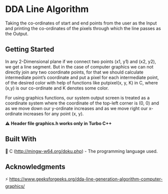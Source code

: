 # DDA Line Algorithm

Taking the co-ordinates of start and end points from the user as the Input and printing the co-ordinates of the pixels through which the line passes as the Output.

## Getting Started

In any 2-Dimensional plane if we connect two points (x1, y1) and (x2, y2), we get a line segment. But in the case of computer graphics we can not directly join any two coordinate points, for that we should calculate intermediate point’s coordinate and put a pixel for each intermediate point, of the desired color with help of functions like putpixel(x, y, K) in C, where (x,y) is our co-ordinate and K denotes some color.

For using graphics functions, our system output screen is treated as a coordinate system where the coordinate of the top-left corner is (0, 0) and as we move down our y-ordinate increases and as we move right our x-ordinate increases for any point (x, y).

:warning: **Header file graphics.h works only in Turbo C++**

## Built With

:beginner: C (http://mingw-w64.org/doku.php)  - The programming language used.

## Acknowledgments
:zap: https://www.geeksforgeeks.org/dda-line-generation-algorithm-computer-graphics/
